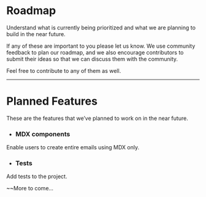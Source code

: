 # Roadmap
Understand what is currently being prioritized and what we are planning to build in the near future.

If any of these are important to you please let us know. We use community feedback to plan our roadmap, and we also encourage contributors to submit their ideas so that we can discuss them with the community.

Feel free to contribute to any of them as well.

------

# Planned Features
These are the features that we’ve planned to work on in the near future.

* ### MDX components
Enable users to create entire emails using MDX only.
* ### Tests
Add tests to the project.

~~More to come...
